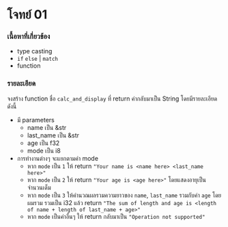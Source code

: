 # โจทย์ 01
### เนื้อหาที่เกี่ยวข้อง
- type casting
- `if` `else` | `match`
- function

### รายละเอียด
จงสร้าง function ชื่อ `calc_and_display` ที่ return ค่ากลับมาเป็น String โดยมีรายละเอียดดังนี้
- มี parameters
    - name เป็น &str
    - last_name เป็น &str
    - age เป็น f32
    - mode เป็น i8
- การทำงานต่างๆ จะแยกตามค่า mode
    - หาก `mode` เป็น `1` ให้ return `"Your name is <name here> <last_name here>"`
    - หาก `mode` เป็น `2` ให้ return `"Your age is <age here>"` โดยแสดงอายุเป็นจำนวนเต็ม
    - หาก `mode` เป็น `3` ให้คำนวณผลรวมความยาวของ `name`, `last_name` รวมกับค่า `age` โดยผมรวม รวมเป็น i32 แล้ว return `"The sum of length and age is <length of name + length of last_name + age>"`
    - หาก `mode` เป็นค่าอื่นๆ ให้ return กลับมาเป็น `"Operation not supported"`